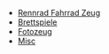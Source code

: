  - [Rennrad Fahrrad Zeug](/fahrradkram.html)
 - [Brettspiele](/brettspiele.html)
 - [Fotozeug](/fotozeug.html)
 - [Misc](/misc.html)